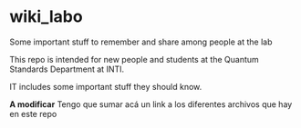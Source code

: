 # wiki_labo
Some important stuff to remember and share among people at the lab


This repo is intended for new people and students at the Quantum Standards Department at INTI. 

IT includes some important stuff they should know.


__A modificar__
Tengo que sumar acá un link a los diferentes archivos que hay en este repo

